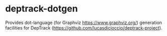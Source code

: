 # deptrack-dotgen

Provides dot-language (for Graphviz https://www.graphviz.org/) generation facilities for DepTrack (https://github.com/lucasdicioccio/deptrack-project).
